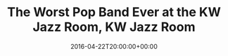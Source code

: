 ---
templateKey: event
guid: 089920ae-6eab-11ea-99c5-002590d1d1b0
date: 2016-04-22T20:00:00+00:00
eventTime: '8pm'
title: The Worst Pop Band Ever at the KW Jazz Room, KW Jazz Room
artist: The Worst Pop Band Ever at the KW Jazz Room
city: Kitchener- Waterloo
venue: KW Jazz Room
group: The Worst Pop Band Ever
---